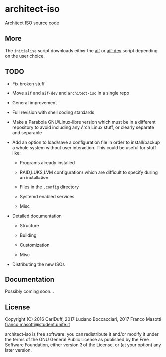 # architect-iso

Architect ISO source code

## More

The `initialise` script downloads either the [aif](https://github.com/winnie71/aif) or [aif-dev](https://github.com/winnie71/aif-dev) script depending on the user choice.

## TODO

- Fix broken stuff

- Move `aif` and `aif-dev` and `architect-iso` in a single repo

- General improvement

- Full revision with shell coding standards

- Make a Parabola GNU/Linux-libre version which must be in a different repository to avoid including any Arch Linux stuff, or 
  clearly separate and separable
  
- Add an option to load/save a configuration file in order to install/backup a whole system without user interaction. This could 
  be useful for stuff like:
  
  - Programs already installed
  
  - RAID,LUKS,LVM configurations which are difficult to specify during an installation
  
  - Files in the `.config` directory
  
  - Systemd enabled services
  
  - Misc
  
- Detailed documentation

  - Structure
  
  - Building
  
  - Customization
  
  - Misc
  
- Distributing the new ISOs

## Documentation

Possibly coming soon...

## License

Copyright (C) 2016 CarlDuff, 2017 Luciano Boccacciari, 2017 Franco Masotti <franco.masotti@student.unife.it>

architect-iso is free software: you can redistribute it and/or modify it
under the terms of the GNU General Public License as published by the Free
Software Foundation, either version 3 of the License, or (at your option) any
later version.
